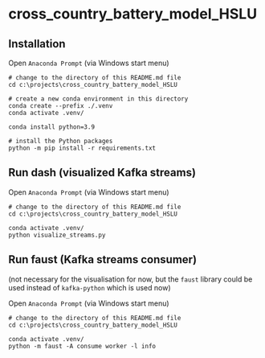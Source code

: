 # cross_country_battery_model_HSLU


## Installation
Open `Anaconda Prompt`
(via Windows start menu)
```
# change to the directory of this README.md file
cd c:\projects\cross_country_battery_model_HSLU

# create a new conda environment in this directory
conda create --prefix ./.venv
conda activate .venv/

conda install python=3.9

# install the Python packages
python -m pip install -r requirements.txt
```

## Run dash (visualized Kafka streams)
Open `Anaconda Prompt`
(via Windows start menu)
```
# change to the directory of this README.md file
cd c:\projects\cross_country_battery_model_HSLU

conda activate .venv/
python visualize_streams.py
```

## Run faust (Kafka streams consumer)
(not necessary for the visualisation for now,
 but the `faust` library could be used instead of
 `kafka-python` which is used now)

Open `Anaconda Prompt`
(via Windows start menu)
```
# change to the directory of this README.md file
cd c:\projects\cross_country_battery_model_HSLU

conda activate .venv/
python -m faust -A consume worker -l info
```
